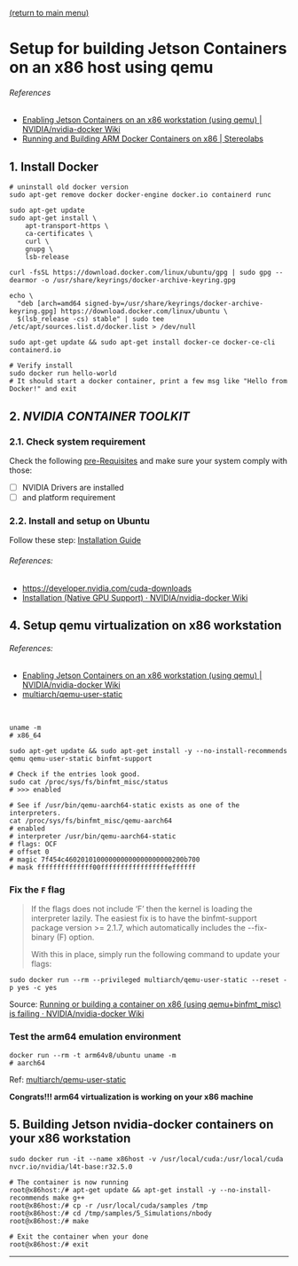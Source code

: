 [(return to main menu)](https://github.com/RedLeader962/Dockerized_SNOW)
# Setup for building Jetson Containers on an x86 host using qemu

###### References
- [Enabling Jetson Containers on an x86 workstation (using qemu) | NVIDIA/nvidia-docker Wiki](https://github.com/NVIDIA/nvidia-docker/wiki/NVIDIA-Container-Runtime-on-Jetson#enabling-jetson-containers-on-an-x86-workstation-using-qemu)
- [Running and Building ARM Docker Containers on x86 | Stereolabs](https://www.stereolabs.com/docs/docker/building-arm-container-on-x86/)

## 1. Install Docker

```shell
# uninstall old docker version
sudo apt-get remove docker docker-engine docker.io containerd runc

sudo apt-get update
sudo apt-get install \
    apt-transport-https \
    ca-certificates \
    curl \
    gnupg \
    lsb-release
    
curl -fsSL https://download.docker.com/linux/ubuntu/gpg | sudo gpg --dearmor -o /usr/share/keyrings/docker-archive-keyring.gpg

echo \
  "deb [arch=amd64 signed-by=/usr/share/keyrings/docker-archive-keyring.gpg] https://download.docker.com/linux/ubuntu \
  $(lsb_release -cs) stable" | sudo tee /etc/apt/sources.list.d/docker.list > /dev/null

sudo apt-get update && sudo apt-get install docker-ce docker-ce-cli containerd.io

# Verify install
sudo docker run hello-world
# It should start a docker container, print a few msg like "Hello from Docker!" and exit
```

## 2. _NVIDIA CONTAINER TOOLKIT_
### 2.1. Check system requirement
Check the following [pre-Requisites](https://docs.nvidia.com/datacenter/cloud-native/container-toolkit/install-guide.html#pre-requisites)
and make sure your system comply with those:
- [ ] NVIDIA Drivers are installed
- [ ] and platform requirement

### 2.2. Install and setup on Ubuntu
Follow these step: [Installation Guide](https://docs.nvidia.com/datacenter/cloud-native/container-toolkit/install-guide.html#installing-on-ubuntu-and-debian)

###### References: 
- https://developer.nvidia.com/cuda-downloads
- [Installation (Native GPU Support) · NVIDIA/nvidia-docker Wiki](https://github.com/NVIDIA/nvidia-docker/wiki/Installation-(Native-GPU-Support))

## 4. Setup qemu virtualization on x86 workstation
###### References:
- [Enabling Jetson Containers on an x86 workstation (using qemu) | NVIDIA/nvidia-docker Wiki](https://github.com/NVIDIA/nvidia-docker/wiki/NVIDIA-Container-Runtime-on-Jetson#enabling-jetson-containers-on-an-x86-workstation-using-qemu)
- [multiarch/qemu-user-static](https://github.com/multiarch/qemu-user-static)

<br>

```shell
uname -m
# x86_64

sudo apt-get update && sudo apt-get install -y --no-install-recommends qemu qemu-user-static binfmt-support

# Check if the entries look good.
sudo cat /proc/sys/fs/binfmt_misc/status
# >>> enabled

# See if /usr/bin/qemu-aarch64-static exists as one of the interpreters.
cat /proc/sys/fs/binfmt_misc/qemu-aarch64
# enabled
# interpreter /usr/bin/qemu-aarch64-static
# flags: OCF
# offset 0
# magic 7f454c460201010000000000000000000200b700
# mask ffffffffffffff00fffffffffffffffffeffffff
``` 

### Fix the `F` flag
> If the flags does not include ‘F’ then the kernel is loading the interpreter lazily. The easiest fix is to have the binfmt-support package version >= 2.1.7, which automatically includes the --fix-binary (F) option. 
>
> With this in place, simply run the following command to update your flags:

```shell
sudo docker run --rm --privileged multiarch/qemu-user-static --reset -p yes -c yes
```
Source: [Running or building a container on x86 (using qemu+binfmt_misc) is failing · NVIDIA/nvidia-docker Wiki](https://github.com/NVIDIA/nvidia-docker/wiki/NVIDIA-Container-Runtime-on-Jetson#enabling-jetson-containers-on-an-x86-workstation-using-qemu)

### Test the arm64 emulation environment
```shell
docker run --rm -t arm64v8/ubuntu uname -m
# aarch64
```
Ref: [multiarch/qemu-user-static](https://github.com/multiarch/qemu-user-static)

**Congrats!!! arm64 virtualization is working on your x86 machine**

## 5. Building Jetson nvidia-docker containers on your x86 workstation

```shell
sudo docker run -it --name x86host -v /usr/local/cuda:/usr/local/cuda nvcr.io/nvidia/l4t-base:r32.5.0

# The container is now running
root@x86host:/# apt-get update && apt-get install -y --no-install-recommends make g++
root@x86host:/# cp -r /usr/local/cuda/samples /tmp
root@x86host:/# cd /tmp/samples/5_Simulations/nbody
root@x86host:/# make

# Exit the container when your done
root@x86host:/# exit
```

---